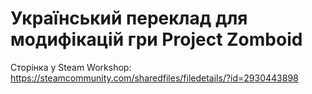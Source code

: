# Український переклад для модифікацій гри Project Zomboid

Сторінка у Steam Workshop: https://steamcommunity.com/sharedfiles/filedetails/?id=2930443898
